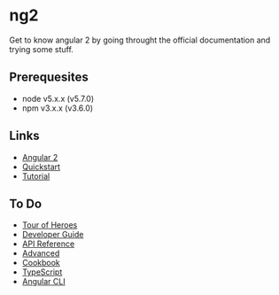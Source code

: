 # ng2
Get to know angular 2 by going throught the official documentation and trying some stuff.

## Prerequesites
* node v5.x.x (v5.7.0)
* npm v3.x.x (v3.6.0)

## Links
- [Angular 2](https://angular.io)
- [Quickstart](https://angular.io/docs/ts/latest/quickstart.html)
- [Tutorial](https://angular.io/docs/ts/latest/tutorial/)

## To Do
* [Tour of Heroes](https://angular.io/docs/ts/latest/tutorial/)
* [Developer Guide](https://angular.io/docs/ts/latest/guide/)
* [API Reference](https://angular.io/docs/ts/latest/api/)
* [Advanced](https://angular.io/docs/ts/latest/guide/ngmodule.html)
* [Cookbook](https://angular.io/docs/ts/latest/cookbook/)
* [TypeScript](https://www.typescriptlang.org/)
* [Angular CLI](https://cli.angular.io/)
